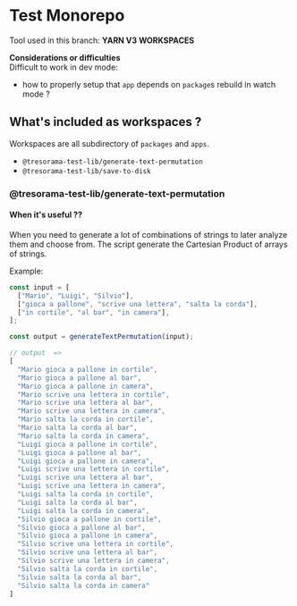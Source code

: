 # Test Monorepo

Tool used in this branch: **YARN V3 WORKSPACES**

**Considerations or difficulties**  
Difficult to work in dev mode:
- how to properly setup that `app` depends on `package`s rebuild in watch mode ?

## What's included as workspaces ?

Workspaces are all subdirectory of `packages` and `apps`.


- `@tresorama-test-lib/generate-text-permutation`
- `@tresorama-test-lib/save-to-disk`

### @tresorama-test-lib/generate-text-permutation

#### When it's useful ??

When you need to generate a lot of combinations of strings to later analyze them and choose from.
The script generate the Cartesian Product of arrays of strings.

Example:

```ts
const input = [
  ["Mario", "Luigi", "Silvio"],
  ["gioca a pallone", "scrive una lettera", "salta la corda"],
  ["in cortile", "al bar", "in camera"],
];

const output = generateTextPermutation(input);

// output  =>
[
  "Mario gioca a pallone in cortile",
  "Mario gioca a pallone al bar",
  "Mario gioca a pallone in camera",
  "Mario scrive una lettera in cortile",
  "Mario scrive una lettera al bar",
  "Mario scrive una lettera in camera",
  "Mario salta la corda in cortile",
  "Mario salta la corda al bar",
  "Mario salta la corda in camera",
  "Luigi gioca a pallone in cortile",
  "Luigi gioca a pallone al bar",
  "Luigi gioca a pallone in camera",
  "Luigi scrive una lettera in cortile",
  "Luigi scrive una lettera al bar",
  "Luigi scrive una lettera in camera",
  "Luigi salta la corda in cortile",
  "Luigi salta la corda al bar",
  "Luigi salta la corda in camera",
  "Silvio gioca a pallone in cortile",
  "Silvio gioca a pallone al bar",
  "Silvio gioca a pallone in camera",
  "Silvio scrive una lettera in cortile",
  "Silvio scrive una lettera al bar",
  "Silvio scrive una lettera in camera",
  "Silvio salta la corda in cortile",
  "Silvio salta la corda al bar",
  "Silvio salta la corda in camera"
]
```

